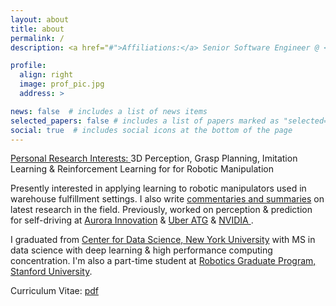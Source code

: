 ```yaml
---
layout: about
title: about
permalink: /
description: <a href="#">Affiliations:</a> Senior Software Engineer @ <a href="https://www.dexterity.ai/"> Dexterity Inc</a> where I work on Grasp Planning and Perception for Warehouse Robotics.

profile:
  align: right
  image: prof_pic.jpg
  address: >

news: false  # includes a list of news items
selected_papers: false # includes a list of papers marked as "selected={true}"
social: true  # includes social icons at the bottom of the page
---
```


<a href="#">Personal Research Interests: </a> 3D Perception, Grasp Planning, Imitation Learning & Reinforcement Learning for for Robotic Manipulation

Presently interested in applying learning to robotic manipulators used in warehouse fulfillment settings. I also write <a href="/blog">commentaries and summaries</a> on latest research in the field. Previously, worked on perception & prediction for self-driving at <a href="https://aurora.tech/">Aurora Innovation</a> &  <a href="https://www.uber.com/">Uber ATG</a>  & <a href="https://www.nvidia.com/en-us/"> NVIDIA </a>. 

I graduated from <a href="https://cds.nyu.edu/">Center for Data Science, New York University</a> with MS in data science with deep learning & high performance computing concentration. I'm also a part-time student at <a href="https://online.stanford.edu/programs/robotics-and-autonomous-systems-graduate-program"> Robotics Graduate Program, Stanford University</a>.  

Curriculum Vitae: <a href="/assets/pdf/cv.pdf"> pdf </a>